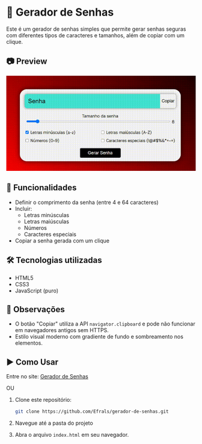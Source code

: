 # 🔐 Gerador de Senhas

Este é um gerador de senhas simples que permite gerar senhas seguras com diferentes tipos de caracteres e tamanhos, além de copiar com um clique.

## 📷 Preview

<img src="assets/images/PreviewGeradorDeSenhas.gif" alt="Preview Gerador De Senhas" width="600"/>

## 🚀 Funcionalidades

- Definir o comprimento da senha (entre 4 e 64 caracteres)
- Incluir:
  - Letras minúsculas
  - Letras maiúsculas
  - Números
  - Caracteres especiais
- Copiar a senha gerada com um clique

## 🛠️ Tecnologias utilizadas

- HTML5
- CSS3
- JavaScript (puro)

## 📌 Observações

- O botão "Copiar" utiliza a API `navigator.clipboard` e pode não funcionar em navegadores antigos sem HTTPS.
- Estilo visual moderno com gradiente de fundo e sombreamento nos elementos.

## ▶️ Como Usar

Entre no site: [Gerador de Senhas](https://gerador-de-senhas-efrals.netlify.app)

OU

1. Clone este repositório:

   ```bash
   git clone https://github.com/Efrals/gerador-de-senhas.git
   ```

2. Navegue até a pasta do projeto

3. Abra o arquivo `index.html` em seu navegador.
